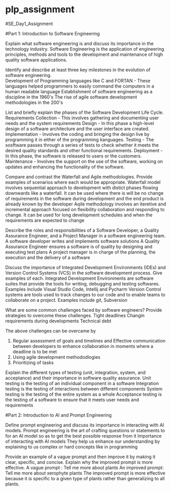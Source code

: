 # plp_assignment
#SE_Day1_Assignment

#Part 1: Introduction to Software Engineering

Explain what software engineering is and discuss its importance in the technology industry. 
Software Engineering is the application of engineering principles, methods and tools to the development and maintenance of high quality software applications.


Identify and describe at least three key milestones in the evolution of software engineering.  
Development of Programming languages like C and FORTAN - These languages helped programmers to easily command the computers in a human readable language
Establishment of software engineering as a discipline in the 1960's
The rise of agile software development methodologies in the 200's


List and briefly explain the phases of the Software Development Life Cycle.
Requirements Collection - This involves gathering and documenting user needs and the system requirements
Design - In this phase a high-level design of a software architecture and the user interface are created.
Implementation - Involves the coding and bringing the design live by programming it in either of the programming kanguages.
Testing - The sosftware passes through a series of tests to check whether it meets the desired quality standards and other functional requirements.
Deployment - In this phase, the software is released to users or the customers.
Maintenance - Involves the support on the use of the software, working on updates and enhancing the functionality of the software.



Compare and contrast the Waterfall and Agile methodologies. Provide examples of scenarios where each would be appropriate.
Waterfall model involves sequential approach to development with distict phases flowing downwards like a waterfall. It can be used where there is will be no change of requirements in the software during development and the end product is already known by the developer
Aqile methodology involves an iteretive and incremental approach focused on flexibility collaboration and responding to change. It can be used for long development schedules and when the requirements are expected to change


Describe the roles and responsibilities of a Software Developer, a Quality Assurance Engineer, and a Project Manager in a software engineering team.
A software developer writes and implements software solutions
A Quality Assurance Engineer ensures a software is of quality by designing and executing test plans
A project manager is in charge of the planning, the execution and the delivery of a software

Discuss the importance of Integrated Development Environments (IDEs) and Version Control Systems (VCS) in the software development process. Give examples of each.
Integrated Development Environments are software suites that provide the tools for writing, debugging and testing softwares. Examples include Visual Studio Code, Intellij and Pycharm
Version Control systems are tools used to track changes to our code and to enable teams to collaborate on a project. Examples include git, Subversion


What are some common challenges faced by software engineers? Provide strategies to overcome these challenges.
Tight deadlines
Changin requirements during developments
Technical debt

The above challenges can be overcame by 
1. Regular assessment of goals and timelines and Effective communication between developers to enhance collaboration in moments where a deadline is to be met
2. Using agile development methododlogies
3. Prioritizing of tasks


Explain the different types of testing (unit, integration, system, and acceptance) and their importance in software quality assurance.
Unit testing is the testing of an individual component in a software
Integration testing is the testing of interactions between different components
System testing is the testing of the entire system as a whole
Acceptance testing is the testing of a software to ensure that it meets user needs and requirements

#Part 2: Introduction to AI and Prompt Engineering

Define prompt engineering and discuss its importance in interacting with AI models.
Prompt engineering is the art of crafting questions or statements to for an AI model so as to get the best possible response from it
Importance of interacting with AI models
They help us enhance our understanding by explaining to us complex or hard concepts like in programming


Provide an example of a vague prompt and then improve it by making it clear, specific, and concise. Explain why the improved prompt is more effective.
A vague prompt : Tell me more about plants
An improved prompt: Tell me more about xerophyte plants 
The improved prompt is more effective because it is specific to a given type of plants rather than generalizing to all plants.



